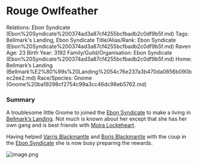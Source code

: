 # Rouge Owlfeather

Relations: Ebon Syndicate (Ebon%20Syndicate%200374ad3a87cf4255bcfbadb2c0df9b5f.md) 
Tags: Bellmark's Landing, Ebon Syndicate
Title/Alias/Rank: Ebon Syndicate (Ebon%20Syndicate%200374ad3a87cf4255bcfbadb2c0df9b5f.md) Raven
Age: 23
Birth Year: 3192
Family/Guild/Organisation: Ebon Syndicate (Ebon%20Syndicate%200374ad3a87cf4255bcfbadb2c0df9b5f.md) 
Home: Bellmark’s Landing (Bellmark%E2%80%99s%20Landing%2054c76e237a3b470da0856b090bec2ee2.md) 
Race/Species: Gnome (Gnome%20ba19298cf2754c99a3cc46dc98eb5762.md)

### Summary

A troublesome little Gnome to joined the [Ebon Syndicate](Ebon%20Syndicate%200374ad3a87cf4255bcfbadb2c0df9b5f.md) to make a living in [Bellmark’s Landing](Bellmark%E2%80%99s%20Landing%2054c76e237a3b470da0856b090bec2ee2.md). Not much is known about her except that she has her own gang and is best friends with [Moira Lockeheart](Moira%20Lockeheart%20c89e6072151d4d7b8cde42c98b5cd8d0.md).

Having helped [Varris Blackmantle](Varris%20Blackmantle%205225eea635564ec3816e33dd88758d06.md) and [Boris Blackmantle](Boris%20Blackmantle%20f8d522d93e3446c8929afd9b5dea421b.md) with the coup in the [Ebon Syndicate](Ebon%20Syndicate%200374ad3a87cf4255bcfbadb2c0df9b5f.md) she is now busy preparing the rewards.

![image.png](image%20141.png)